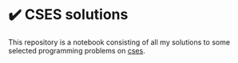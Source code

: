 # ✔️ CSES solutions

This repository is a notebook consisting of all my solutions to some selected programming problems on [cses](https://cses.fi/).
